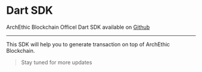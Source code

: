 # Dart SDK

ArchEthic Blockchain Officel Dart SDK available on [Github](https://github.com/archethic-foundation/libdart)

---

This SDK will help you to generate transaction on top of ArchEthic Blockchain.

> Stay tuned for more updates
